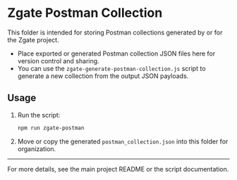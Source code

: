 # Zgate Postman Collection

This folder is intended for storing Postman collections generated by or for the Zgate project.

- Place exported or generated Postman collection JSON files here for version control and sharing.
- You can use the `zgate-generate-postman-collection.js` script to generate a new collection from the output JSON payloads.

## Usage

1. Run the script:
   ```sh
   npm run zgate-postman
   ```
2. Move or copy the generated `postman_collection.json` into this folder for organization.

---

For more details, see the main project README or the script documentation.
